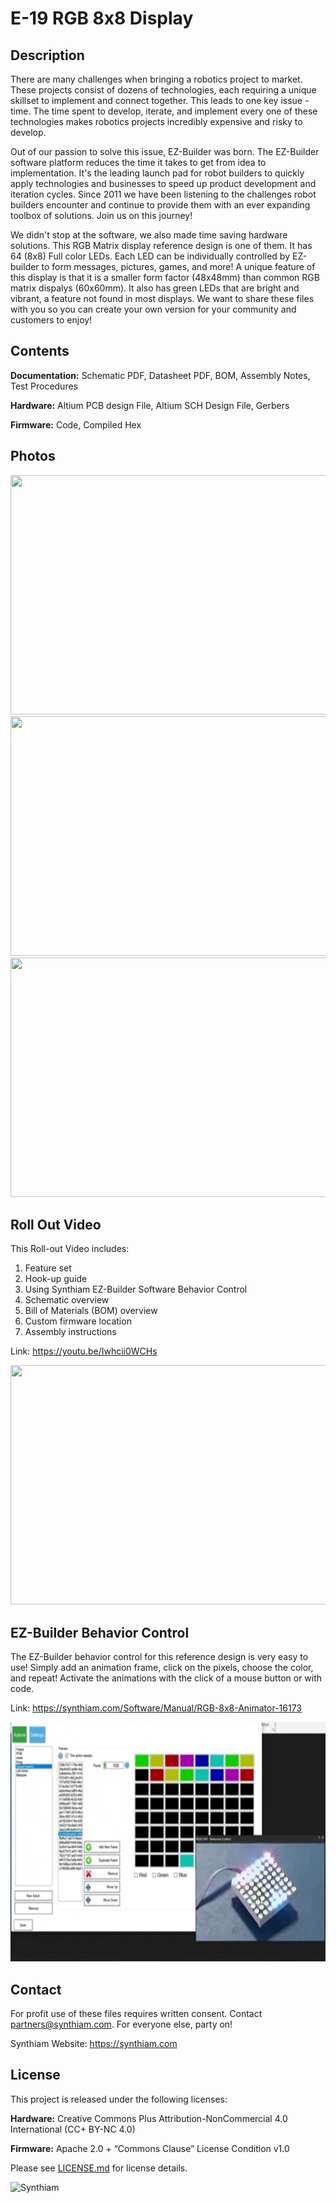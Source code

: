 # E-19 RGB 8x8 Display

## Description

There are many challenges when bringing a robotics project to market. These projects consist of dozens of technologies, each requiring a unique skillset to implement and connect together. This leads to one key issue - time. The time spent to develop, iterate, and implement every one of these technologies makes robotics projects incredibly expensive and risky to develop.

Out of our passion to solve this issue, EZ-Builder was born. The EZ-Builder software platform reduces the time it takes to get from idea to implementation. It's the leading launch pad for robot builders to quickly apply technologies and businesses to speed up product development and iteration cycles. Since 2011 we have been listening to the challenges robot builders encounter and continue to provide them with an ever expanding toolbox of solutions. Join us on this journey!

We didn't stop at the software, we also made time saving hardware solutions. This RGB Matrix display reference design is one of them. It has 64 (8x8) Full color LEDs. Each LED can be individually controlled by EZ-builder to form messages, pictures, games, and more! A unique feature of this display is that it is a smaller form factor (48x48mm) than common RGB matrix dispalys (60x60mm). It also has green LEDs that are bright and vibrant, a feature not found in most displays. We want to share these files with you so you can create your own version for your community and customers to enjoy!

## Contents

**Documentation:** Schematic PDF, Datasheet PDF, BOM, Assembly Notes, Test Procedures

**Hardware:** Altium PCB design File, Altium SCH Design File, Gerbers

**Firmware:** Code, Compiled Hex

## Photos

<p align="left">
<img src="https://live.staticflickr.com/65535/33867577668_3501be2fde_k.jpg" width="683" height="383">
<img src="https://live.staticflickr.com/65535/32801182037_fcb34d834e_k.jpg" width="683" height="383">
<img src="https://www.ez-robot.com/Shop/Images/Products/52.jpg" width="683" height="383"></p>

## Roll Out Video

This Roll-out Video includes:

1. Feature set 
2. Hook-up guide 
3. Using Synthiam EZ-Builder Software Behavior Control
4. Schematic overview
5. Bill of Materials (BOM) overview
6. Custom firmware location
7. Assembly instructions 

Link: https://youtu.be/Iwhcii0WCHs

<a href="https://youtu.be/Iwhcii0WCHs" target="_blank"><img src="images/RGB8x8a.gif" width="683" height="383"></a>

## EZ-Builder Behavior Control

The EZ-Builder behavior control for this reference design is very easy to use! Simply add an animation frame, click on the pixels, choose the color, and repeat! Activate the animations with the click of a mouse button or with code. 

Link: https://synthiam.com/Software/Manual/RGB-8x8-Animator-16173

<a href="https://synthiam.com/Software/Manual/RGB-8x8-Animator-16173" target="_blank"><img src="images/RGB8x8b.gif" width="683" height="383"></a>

## Contact

For profit use of these files requires written consent. Contact partners@synthiam.com. For everyone else, party on!

Synthiam Website: https://synthiam.com

## License

This project is released under the following licenses:

**Hardware:** Creative Commons Plus Attribution-NonCommercial 4.0 International (CC+ BY-NC 4.0)

**Firmware:** Apache 2.0 + “Commons Clause” License Condition v1.0

Please see [LICENSE.md](https://github.com/synthiam/E-19_RGB_8x8_Display/blob/master/LICENSE.md) for license details.

![Synthiam](https://live.staticflickr.com/65535/47791527651_358dffb302_m.jpg)
